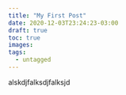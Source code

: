 ```yaml
---
title: "My First Post"
date: 2020-12-03T23:24:23-03:00
draft: true
toc: true
images:
tags:
  - untagged
---
```


alskdjfalksdjfalksjd
